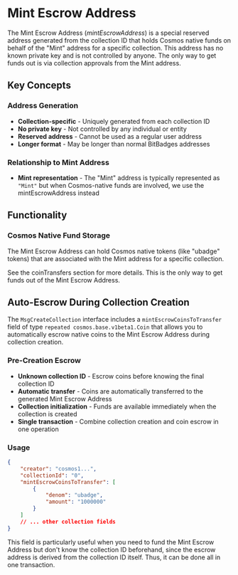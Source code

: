 # Mint Escrow Address

The Mint Escrow Address (_mintEscrowAddress_) is a special reserved address generated from the collection ID that holds Cosmos native funds on behalf of the "Mint" address for a specific collection. This address has no known private key and is not controlled by anyone. The only way to get funds out is via collection approvals from the Mint address.

## Key Concepts

### Address Generation

-   **Collection-specific** - Uniquely generated from each collection ID
-   **No private key** - Not controlled by any individual or entity
-   **Reserved address** - Cannot be used as a regular user address
-   **Longer format** - May be longer than normal BitBadges addresses

### Relationship to Mint Address

-   **Mint representation** - The "Mint" address is typically represented as `"Mint"` but when Cosmos-native funds are involved, we use the mintEscrowAddress instead

## Functionality

### Cosmos Native Fund Storage

The Mint Escrow Address can hold Cosmos native tokens (like "ubadge" tokens) that are associated with the Mint address for a specific collection.

See the coinTransfers section for more details. This is the only way to get funds out of the Mint Escrow Address.

## Auto-Escrow During Collection Creation

The `MsgCreateCollection` interface includes a `mintEscrowCoinsToTransfer` field of type `repeated cosmos.base.v1beta1.Coin` that allows you to automatically escrow native coins to the Mint Escrow Address during collection creation.

### Pre-Creation Escrow

-   **Unknown collection ID** - Escrow coins before knowing the final collection ID
-   **Automatic transfer** - Coins are automatically transferred to the generated Mint Escrow Address
-   **Collection initialization** - Funds are available immediately when the collection is created
-   **Single transaction** - Combine collection creation and coin escrow in one operation

### Usage

```json
{
    "creator": "cosmos1...",
    "collectionId": "0",
    "mintEscrowCoinsToTransfer": [
        {
            "denom": "ubadge",
            "amount": "1000000"
        }
    ]
    // ... other collection fields
}
```

This field is particularly useful when you need to fund the Mint Escrow Address but don't know the collection ID beforehand, since the escrow address is derived from the collection ID itself. Thus, it can be done all in one transaction.

